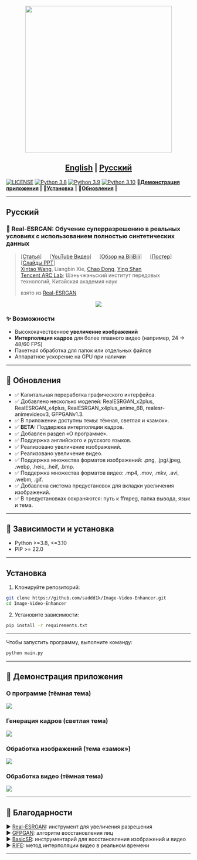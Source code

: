 <p align="center">
  <img src="assets/logo.png" height=400>
</p>

## <div align="center"><b><a href="README.md">English</a> | <a href="README_RU.md">Русский</a></b></div>

[![LICENSE](https://img.shields.io/github/license/xinntao/basicsr.svg)](https://github.com/xinntao/BasicSR/blob/master/LICENSE.txt)
[![Python 3.8](https://img.shields.io/badge/python-3.8-blue.svg?logo=python&logoColor=white)](https://www.python.org/downloads/release/python-380/)
[![Python 3.9](https://img.shields.io/badge/python-3.9-blue.svg?logo=python&logoColor=white)](https://www.python.org/downloads/release/python-390/)
[![Python 3.10](https://img.shields.io/badge/python-3.10-blue.svg?logo=python&logoColor=white)](https://www.python.org/downloads/release/python-3100/)
👀[**Демонстрация приложения**](#-демонстрация-приложения) **|** 🔧[**Установка**](#-зависимости-и-установка) **|** 🚩[**Обновления**](#-обновления) **|**

---

## Русский

### 📖 Real-ESRGAN: Обучение суперразрешению в реальных условиях с использованием полностью синтетических данных

> \[[Статья](https://arxiv.org/abs/2107.10833)]   \[[YouTube Видео](https://www.youtube.com/watch?v=fxHWoDSSvSc)]   \[[Обзор на BiliBili](https://www.bilibili.com/video/BV1H34y1m7sS/)]   \[[Постер](https://xinntao.github.io/projects/RealESRGAN_src/RealESRGAN_poster.pdf)]   \[[Слайды PPT](https://docs.google.com/presentation/d/1QtW6Iy8rm8rGLsJ0Ldti6kP-7Qyzy6XL/edit?usp=sharing&ouid=109799856763657548160&rtpof=true&sd=true)]<br>
> [Xintao Wang](https://xinntao.github.io/), Liangbin Xie, [Chao Dong](https://scholar.google.com.hk/citations?user=OSDCB0UAAAAJ), [Ying Shan](https://scholar.google.com/citations?user=4oXBp9UAAAAJ&hl=en) <br>
> [Tencent ARC Lab](https://arc.tencent.com/en/ai-demos/imgRestore); Шэньчжэньский институт передовых технологий, Китайская академия наук
>
> взято из [Real-ESRGAN](https://github.com/xinntao/Real-ESRGAN)

<p align="center">
  <img src="assets/teaser.jpg">
</p>

### ✨ Возможности

* Высококачественное **увеличение изображений**
* **Интерполяция кадров** для более плавного видео (например, 24 → 48/60 FPS)
* Пакетная обработка для папок или отдельных файлов
* Аппаратное ускорение на GPU при наличии

---

## 🚩 Обновления

* ✅ Капитальная переработка графического интерфейса.
* ✅ Добавлено несколько моделей: RealESRGAN\_x2plus, RealESRGAN\_x4plus, RealESRGAN\_x4plus\_anime\_6B, realesr-animevideov3, GFPGANv1.3.
* ✅ В приложении доступны темы: тёмная, светлая и «замок».
* ✅ **BETA:** Поддержка интерполяции кадров.
* ✅ Добавлен раздел «О программе».
* ✅ Поддержка английского и русского языков.
* ✅ Реализовано увеличение изображений.
* ✅ Реализовано увеличение видео.
* ✅ Поддержка множества форматов изображений: .png, .jpg/.jpeg, .webp, .heic, .heif, .bmp.
* ✅ Поддержка множества форматов видео: .mp4, .mov, .mkv, .avi, .webm, .gif.
* ✅ Добавлена система предустановок для вкладки увеличения изображений.
* ✅ В предустановках сохраняются: путь к ffmpeg, папка вывода, язык и тема.

---

## 🔧 Зависимости и установка

* Python >=3.8, <=3.10
* PIP >= 22.0

---

## Установка

1. Клонируйте репозиторий:

```bash
git clone https://github.com/saddd1k/Image-Video-Enhancer.git
cd Image-Video-Enhancer
```

2. Установите зависимости:

```bash
pip install -r requirements.txt
```

---

Чтобы запустить программу, выполните команду:

```bash
python main.py
```

---

## 👀 Демонстрация приложения

### О программе (тёмная тема)

<p>
  <img src="assets/screenshots/About (dark theme).png">
</p>

### Генерация кадров (светлая тема)

<p>
  <img src="assets/screenshots/Frame generation (light theme).png">
</p>

### Обработка изображений (тема «замок»)

<p>
  <img src="assets/screenshots/Image processing (castle theme).png">
</p>

### Обработка видео (тёмная тема)

<p>
  <img src="assets/screenshots/Video processing (dark theme).png">
</p>

---

## 📖 Благодарности

▶️ [Real-ESRGAN](https://github.com/xinntao/Real-ESRGAN): инструмент для увеличения разрешения <br>
▶️ [GFPGAN](https://github.com/TencentARC/GFPGAN): алгоритм восстановления лиц <br>
▶️ [BasicSR](https://github.com/xinntao/BasicSR): инструментарий для восстановления изображений и видео <br>
▶️ [RIFE](https://github.com/hzwer/ECCV2022-RIFE): метод интерполяции видео в реальном времени <br>

---
